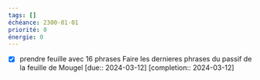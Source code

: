 ```yaml
---
tags: []
échéance: 2300-01-01
priorité: 0
énergie: 0
---
```

- [X] prendre feuille avec 16 phrases Faire les dernieres phrases du passif de la feuille de Mougel  [due:: 2024-03-12]  [completion:: 2024-03-12]